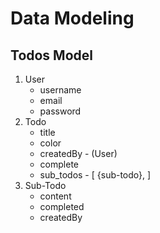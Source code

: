# Data Modeling

## Todos Model

1. User
   - username
   - email
   - password
2. Todo
   - title
   - color
   - createdBy - (User)
   - complete
   - sub_todos - [ {sub-todo}, ]
3. Sub-Todo
   - content
   - completed
   - createdBy
